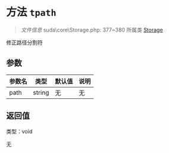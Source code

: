 # 方法 `tpath`

> *文件信息* suda\core\Storage.php: 377~380
> 所属类 [Storage](../Storage.md)


修正路径分割符


## 参数


| 参数名 | 类型 | 默认值 | 说明 |
|--------|-----|-------|-------|
| path |  string | 无 | 无 |



## 返回值

类型：void

无


